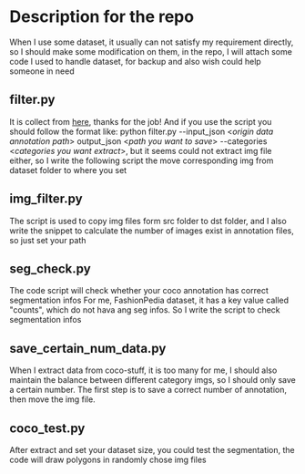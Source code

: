 # Description for the repo
When I use some dataset, it usually can not satisfy my requirement directly, so I should make some modification on them, in the repo, I will attach some code I used to handle dataset, for backup and also wish could help someone in need

## filter.py
It is collect from [here](https://github.com/immersive-limit/coco-manager), thanks for the job! And if you use the script you should follow the format like: python filter.py --input_json <*origin data annotation path*> output_json <*path you want to save*> --categories <*categories you want extract*>, but it seems could not extract img file either, so I write the following script the move corresponding img from dataset folder to where you set

## img_filter.py

The script is used to copy img files form src folder to dst folder, and I also write the snippet to calculate the number of images exist in annotation files, so just set your path

## seg_check.py

The code script will check whether your coco annotation has correct segmentation infos
For me, FashionPedia dataset, it has a key value called "counts", which do not hava ang seg infos.
So I write the script to check segmentation infos

## save_certain_num_data.py

When I extract data from coco-stuff, it is too many for me, I should also maintain the balance between different category imgs, so I should only save a certain number.
The first step is to save a correct number of annotation, then move the img file.

## coco_test.py

After extract and set your dataset size, you could test the segmentation, the code will draw polygons in randomly chose img files
